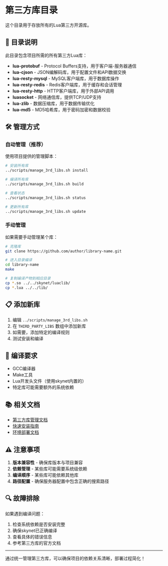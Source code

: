 # 第三方库目录

这个目录用于存放所有的Lua第三方开源库。

## 📁 目录说明

此目录包含项目所需的所有第三方Lua库：

- **lua-protobuf** - Protocol Buffers支持，用于客户端-服务器通信
- **lua-cjson** - JSON编解码库，用于配置文件和API数据交换
- **lua-resty-mysql** - MySQL客户端库，用于数据库操作
- **lua-resty-redis** - Redis客户端库，用于缓存和会话管理
- **lua-resty-http** - HTTP客户端库，用于外部API调用
- **luasocket** - 网络通信库，提供TCP/UDP支持
- **lua-zlib** - 数据压缩库，用于数据传输优化
- **lua-md5** - MD5哈希库，用于密码加密和数据校验

## 🛠️ 管理方式

### 自动管理（推荐）

使用项目提供的管理脚本：

```bash
# 安装所有库
../scripts/manage_3rd_libs.sh install

# 编译所有库
../scripts/manage_3rd_libs.sh build

# 查看状态
../scripts/manage_3rd_libs.sh status

# 更新所有库
../scripts/manage_3rd_libs.sh update
```

### 手动管理

如果需要手动管理某个库：

```bash
# 克隆库
git clone https://github.com/author/library-name.git

# 进入目录编译
cd library-name
make

# 复制编译产物到相应目录
cp *.so ../../skynet/luaclib/
cp *.lua ../../lib/
```

## 📋 添加新库

1. 编辑 `../scripts/manage_3rd_libs.sh`
2. 在 `THIRD_PARTY_LIBS` 数组中添加新库
3. 如需要，添加特定的编译规则
4. 测试安装和编译

## 🔧 编译要求

- GCC编译器
- Make工具
- Lua开发头文件（使用skynet内置的）
- 特定库可能需要额外的系统依赖

## 📚 相关文档

- [第三方库管理文档](../docs/第三方库管理.md)
- [快速安装指南](../docs/快速安装指南.md)
- [环境部署文档](../docs/环境部署文档.md)

## ⚠️ 注意事项

1. **版本兼容性** - 确保库版本与项目兼容
2. **依赖管理** - 某些库可能需要系统级依赖
3. **编译顺序** - 某些库可能依赖其他库
4. **路径配置** - 确保服务器配置中包含正确的搜索路径

## 🔍 故障排除

如果遇到编译问题：

1. 检查系统依赖是否安装完整
2. 确保skynet已正确编译
3. 查看具体的错误信息
4. 参考第三方库的官方文档

---

通过统一管理第三方库，可以确保项目的依赖关系清晰，部署过程简化！
